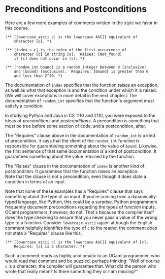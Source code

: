 # Preconditions and Postconditions

Here are a few more examples of comments written in the style
we favor in this course.
```
(** [lowercase_ascii c] is the lowercase ASCII equivalent of 
    character [c]. *)

(** [index s c] is the index of the first occurrence of 
    character [c] in string [s].  Raises: [Not_found] 
    if [c] does not occur in [s]. *)
    
(** [random_int bound] is a random integer between 0 (inclusive)
    and [bound] (exclusive).  Requires: [bound] is greater than 0 
    and less than 2^30. *)
```

The documentation of `index` specifies that the function raises an
exception, as well as what that exception is and the condition under
which it is raised.  (We will cover exceptions in more detail in the
next chapter.)  The documentation of `random_int` specifies that the
function's argument must satisfy a condition.

In studying Python and Java in CS 1110 and 2110, you were exposed to the
ideas of *preconditions* and *postconditions*. A precondition is
something that must be true before some section of code; and a
postcondition, after.

The "Requires" clause above in the documentation of `random_int` is a
kind of precondition.  It says that the client of the `random_int`
function is responsible for guaranteeing something about the value of
`bound`. Likewise, the first sentence of that same documentation is a
kind of postcondition.  It guarantees something about the value returned
by the function.

The "Raises" clause in the documentation of `index` is another kind of
postcondition.  It guarantees that the function raises an exception.  
Note that the clause is not a precondition, even though it does
state a condition in terms of an input.

Note that none of these examples has a "Requires" clause that says
something about the type of an input.  If you're coming from a
dynamically-typed language, like Python, this could be a surprise.
Python programmers frequently document preconditions regarding
the types of function inputs.  OCaml programmers, however, do not.
That's because the compiler itself does the type checking to ensure
that you never pass a value of the wrong type to a function. 
Consider `lowercase_ascii` again:  although the English comment
helpfully identifies the type of `c` to the reader, the comment
does not state a "Requires" clause like this:
```
(** [lowercase_ascii c] is the lowercase ASCII equivalent of [c].
    Requires: [c] is a character. *)
```
Such a comment reads as highly unidiomatic to an OCaml programmer, who
would read that comment and be puzzled, perhaps thinking: "Well of
course `c` is a character; the compiler will guarantee that.  What did
the person who wrote that really mean?  Is there something they or I am
missing?"

